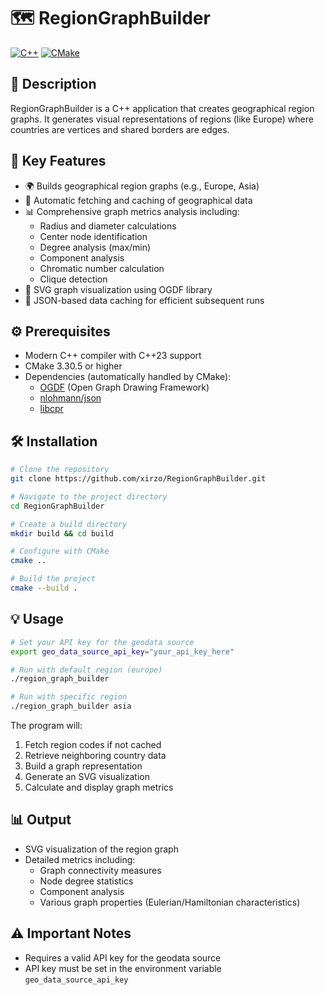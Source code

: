 # 🗺️ RegionGraphBuilder

[![C++](https://img.shields.io/badge/C%2B%2B-81.7%25-00599C?logo=c%2B%2B&logoColor=white)](https://github.com/xirzo/RegionGraphBuilder)
[![CMake](https://img.shields.io/badge/CMake-18.3%25-064F8C?logo=cmake&logoColor=white)](https://github.com/xirzo/RegionGraphBuilder)

## 📝 Description

RegionGraphBuilder is a C++ application that creates geographical region graphs. It generates visual representations of regions (like Europe) where countries are vertices and shared borders are edges.

## 🚀 Key Features

- 🌍 Builds geographical region graphs (e.g., Europe, Asia)
- 🔄 Automatic fetching and caching of geographical data
- 📊 Comprehensive graph metrics analysis including:
  - Radius and diameter calculations
  - Center node identification
  - Degree analysis (max/min)
  - Component analysis
  - Chromatic number calculation
  - Clique detection
- 🎨 SVG graph visualization using OGDF library
- 💾 JSON-based data caching for efficient subsequent runs

## ⚙️ Prerequisites

- Modern C++ compiler with C++23 support
- CMake 3.30.5 or higher
- Dependencies (automatically handled by CMake):
  - [OGDF](https://github.com/ogdf/ogdf) (Open Graph Drawing Framework)
  - [nlohmann/json](https://github.com/nlohmann/json)
  - [libcpr](https://github.com/libcpr/cpr)

## 🛠️ Installation

```bash
# Clone the repository
git clone https://github.com/xirzo/RegionGraphBuilder.git

# Navigate to the project directory
cd RegionGraphBuilder

# Create a build directory
mkdir build && cd build

# Configure with CMake
cmake ..

# Build the project
cmake --build .
```

## 💡 Usage

```bash
# Set your API key for the geodata source
export geo_data_source_api_key="your_api_key_here"

# Run with default region (europe)
./region_graph_builder

# Run with specific region
./region_graph_builder asia
```

The program will:

1. Fetch region codes if not cached
2. Retrieve neighboring country data
3. Build a graph representation
4. Generate an SVG visualization
5. Calculate and display graph metrics

## 📊 Output

- SVG visualization of the region graph
- Detailed metrics including:
  - Graph connectivity measures
  - Node degree statistics
  - Component analysis
  - Various graph properties (Eulerian/Hamiltonian characteristics)

## ⚠️ Important Notes

- Requires a valid API key for the geodata source
- API key must be set in the environment variable `geo_data_source_api_key`

